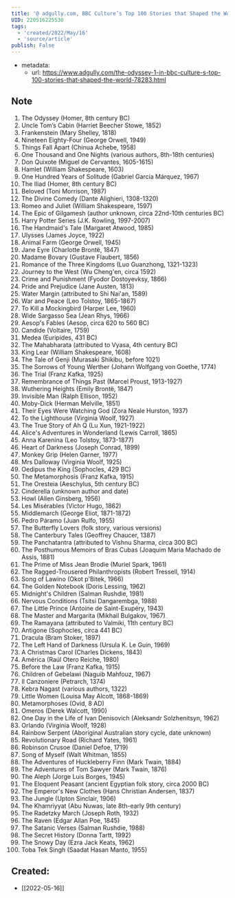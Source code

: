 ```yaml
---
title: '@ adgully.com, BBC Culture’s Top 100 Stories that Shaped the World'
UID: 220516225530
tags:
  - 'created/2022/May/16'
  - 'source/article'
publish: False
---
```

- metadata:
	- url: https://www.adgully.com/the-odyssey-1-in-bbc-culture-s-top-100-stories-that-shaped-the-world-78283.html
## Note
1.  The Odyssey (Homer, 8th century BC)
2.  Uncle Tom’s Cabin (Harriet Beecher Stowe, 1852)
3.  Frankenstein (Mary Shelley, 1818)
4.  Nineteen Eighty-Four (George Orwell, 1949)
5.  Things Fall Apart (Chinua Achebe, 1958)
6.  One Thousand and One Nights (various authors, 8th-18th centuries)
7.  Don Quixote (Miguel de Cervantes, 1605-1615)
8.  Hamlet (William Shakespeare, 1603)
9.  One Hundred Years of Solitude (Gabriel García Márquez, 1967)
10.  The Iliad (Homer, 8th century BC)
11.  Beloved (Toni Morrison, 1987)
12.  The Divine Comedy (Dante Alighieri, 1308-1320)
13.  Romeo and Juliet (William Shakespeare, 1597)
14.  The Epic of Gilgamesh (author unknown, circa 22nd-10th centuries BC)
15.  Harry Potter Series (J.K. Rowling, 1997-2007)
16.  The Handmaid's Tale (Margaret Atwood, 1985)
17.  Ulysses (James Joyce, 1922)
18.  Animal Farm (George Orwell, 1945)
19.  Jane Eyre (Charlotte Brontë, 1847)
20.  Madame Bovary (Gustave Flaubert, 1856)
21.  Romance of the Three Kingdoms (Luo Guanzhong, 1321-1323)
22.  Journey to the West (Wu Cheng'en, circa 1592)
23.  Crime and Punishment (Fyodor Dostoyevksy, 1866)
24.  Pride and Prejudice (Jane Austen, 1813)
25.  Water Margin (attributed to Shi Nai'an, 1589)
26.  War and Peace (Leo Tolstoy, 1865-1867)
27.  To Kill a Mockingbird (Harper Lee, 1960)
28.  Wide Sargasso Sea (Jean Rhys, 1966)
29.  Aesop's Fables (Aesop, circa 620 to 560 BC)
30.  Candide (Voltaire, 1759)
31.  Medea (Euripides, 431 BC)
32.  The Mahabharata (attributed to Vyasa, 4th century BC)
33.  King Lear (William Shakespeare, 1608)
34.  The Tale of Genji (Murasaki Shikibu, before 1021)
35.  The Sorrows of Young Werther (Johann Wolfgang von Goethe, 1774)
36.  The Trial (Franz Kafka, 1925)
37.  Remembrance of Things Past (Marcel Proust, 1913-1927)
38.  Wuthering Heights (Emily Brontë, 1847)
39.  Invisible Man (Ralph Ellison, 1952)
40.  Moby-Dick (Herman Melville, 1851)
41.  Their Eyes Were Watching God (Zora Neale Hurston, 1937)
42.  To the Lighthouse (Virginia Woolf, 1927)
43.  The True Story of Ah Q (Lu Xun, 1921-1922)
44.  Alice's Adventures in Wonderland (Lewis Carroll, 1865)
45.  Anna Karenina (Leo Tolstoy, 1873-1877)
46.  Heart of Darkness (Joseph Conrad, 1899)
47.  Monkey Grip (Helen Garner, 1977)
48.  Mrs Dalloway (Virginia Woolf, 1925)
49.  Oedipus the King (Sophocles, 429 BC)
50.  The Metamorphosis (Franz Kafka, 1915)
51.  The Oresteia (Aeschylus, 5th century BC)
52.  Cinderella (unknown author and date)
53.  Howl (Allen Ginsberg, 1956)
54.  Les Misérables (Victor Hugo, 1862)
55.  Middlemarch (George Eliot, 1871-1872)
56.  Pedro Páramo (Juan Rulfo, 1955)
57.  The Butterfly Lovers (folk story, various versions)
58.  The Canterbury Tales (Geoffrey Chaucer, 1387)
59.  The Panchatantra (attributed to Vishnu Sharma, circa 300 BC)
60.  The Posthumous Memoirs of Bras Cubas (Joaquim Maria Machado de Assis, 1881)
61.  The Prime of Miss Jean Brodie (Muriel Spark, 1961)
62.  The Ragged-Trousered Philanthropists (Robert Tressell, 1914)
63.  Song of Lawino (Okot p'Bitek, 1966)
64.  The Golden Notebook (Doris Lessing, 1962)
65.  Midnight's Children (Salman Rushdie, 1981)
66.  Nervous Conditions (Tsitsi Dangarembga, 1988)
67.  The Little Prince (Antoine de Saint-Exupéry, 1943)
68.  The Master and Margarita (Mikhail Bulgakov, 1967)
69.  The Ramayana (attributed to Valmiki, 11th century BC)
70.  Antigone (Sophocles, circa 441 BC)
71.  Dracula (Bram Stoker, 1897)
72.  The Left Hand of Darkness (Ursula K. Le Guin, 1969)
73.  A Christmas Carol (Charles Dickens, 1843)
74.  América (Raúl Otero Reiche, 1980)
75.  Before the Law (Franz Kafka, 1915)
76.  Children of Gebelawi (Naguib Mahfouz, 1967)
77.  Il Canzoniere (Petrarch, 1374)
78.  Kebra Nagast (various authors, 1322)
79.  Little Women (Louisa May Alcott, 1868-1869)
80.  Metamorphoses (Ovid, 8 AD)
81.  Omeros (Derek Walcott, 1990)
82.  One Day in the Life of Ivan Denisovich (Aleksandr Solzhenitsyn, 1962)
83.  Orlando (Virginia Woolf, 1928)
84.  Rainbow Serpent (Aboriginal Australian story cycle, date unknown)
85.  Revolutionary Road (Richard Yates, 1961)
86.  Robinson Crusoe (Daniel Defoe, 1719)
87.  Song of Myself (Walt Whitman, 1855)
88.  The Adventures of Huckleberry Finn (Mark Twain, 1884)
89.  The Adventures of Tom Sawyer (Mark Twain, 1876)
90.  The Aleph (Jorge Luis Borges, 1945)
91.  The Eloquent Peasant (ancient Egyptian folk story, circa 2000 BC)
92.  The Emperor's New Clothes (Hans Christian Andersen, 1837)
93.  The Jungle (Upton Sinclair, 1906)
94.  The Khamriyyat (Abu Nuwas, late 8th-early 9th century)
95.  The Radetzky March (Joseph Roth, 1932)
96.  The Raven (Edgar Allan Poe, 1845)
97.  The Satanic Verses (Salman Rushdie, 1988)
98.  The Secret History (Donna Tartt, 1992)
99.  The Snowy Day (Ezra Jack Keats, 1962)
100.  Toba Tek Singh (Saadat Hasan Manto, 1955)
## Created:
- [[2022-05-16]]
